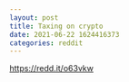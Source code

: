 ```yaml
--- 
layout: post 
title: Taxing on crypto 
date: 2021-06-22 1624416373 
categories: reddit 
--- 
```

https://redd.it/o63vkw
